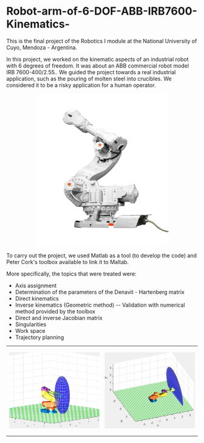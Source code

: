 # Robot-arm-of-6-DOF-ABB-IRB7600-Kinematics-

This is the final project of the Robotics I module at the National University of Cuyo, Mendoza - Argentina.

In this project, we worked on the kinematic aspects of an industrial robot with 6 degrees of freedom. It was about an ABB commercial robot model IRB 7600-400/2.55..
We guided the project towards a real industrial application, such as the pouring of molten steel into crucibles. We considered it to be a risky application for a human operator.

<p align="center">
<img src="/img/RobotArm7600.jpg" alt="Robot"
	title="Robot Arm ABB" width="350" height="400" />
</p>



To carry out the project, we used Matlab as a tool (to develop the code) and Peter Cork's toolbox available to link it to Maltab.

More specifically, the topics that were treated were:

<ul>
<li>Axis assignment</li>
<li>Determination of the parameters of the Denavit - Hartenberg matrix</li>
<li>Direct kinematics</li>
<li>Inverse kinematics (Geometric method) -- Validation with numerical method provided by the toolbox</li>
<li>Direct and inverse Jacobian matrix</li>
<li>Singularities</li>
<li>Work space</li>
<li>Trajectory planning</li>
</ul>

<p align="center">
<table>
<tbody>
<tr>
<td>
<p align="center">
<img src="/img/3D_model_singularity2.PNG" alt="Singularity1"
	title="Robot Arm ABB" width="250" height="200" />
</p>
</td>
<td>
<p align="center">
<img src="/img/3D_model_singularity.PNG" alt="Singularity2"
	title="Robot Arm ABB" width="250" height="200" />
</p>
</td>
</tr>
</tbody>
</table>
</p>



